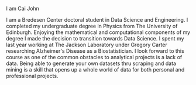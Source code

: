 I am Cai John

I am a Bredesen Center doctoral student in Data Science and Engineering. 
I completed my undergraduate degree in Physics from The University of Edinburgh.
Enjoying the mathematical and computational components of my degree I made the decision to transition towards Data Science.
I spent my last year working at The Jackson Laboratory under Gregory Carter researching Alzheimer's Disease as a Biostatistician.
I look forward to this course as one of the common obstacles to analytical projects is a lack of data. Being able to generate 
your own datasets thru scraping and data mining is a skill that opens up a whole world of data for both personal and professional projects.
